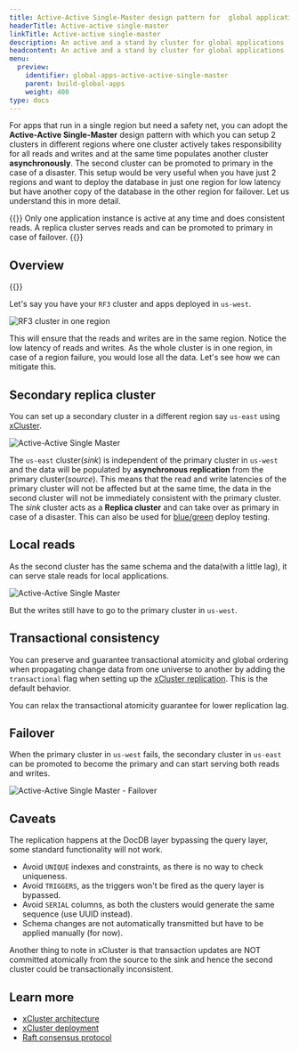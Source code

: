 ```yaml
---
title: Active-Active Single-Master design pattern for  global applications
headerTitle: Active-active single-master
linkTitle: Active-active single-master
description: An active and a stand by cluster for global applications
headcontent: An active and a stand by cluster for global applications
menu:
  preview:
    identifier: global-apps-active-active-single-master
    parent: build-global-apps
    weight: 400
type: docs
---
```


For apps that run in a single region but need a safety net, you can adopt the **Active-Active Single-Master** design pattern with which you can setup 2 clusters in different regions where one cluster actively takes responsibility for all reads and writes and at the same time populates another cluster **asynchronously**. The second cluster can be promoted to primary in the case of a disaster. This setup would be very useful when you have just 2 regions and want to deploy the database in just one region for low latency but have another copy of the database in the other region for failover. Let us understand this in more detail.

{{<tip>}}
Only one application instance is active at any time and does consistent reads. A replica cluster serves reads and can be promoted to primary in case of failover.
{{</tip>}}

## Overview

{{<cluster-setup-tabs>}}

Let's say you have your `RF3` cluster and apps deployed in `us-west`.

![RF3 cluster in one region](/images/develop/global-apps/aa-single-master-1region.png)

This will ensure that the reads and writes are in the same region. Notice the low latency of reads and writes. As the whole cluster is in one region, in case of a region failure, you would lose all the data. Let's see how we can mitigate this.

## Secondary replica cluster

You can set up a secondary cluster in a different region say `us-east` using [xCluster](../../../architecture/docdb-replication/async-replication).

![Active-Active Single Master](/images/develop/global-apps/aa-single-master-setup.png)

The `us-east` cluster(_sink_) is independent of the primary cluster in `us-west` and the data will be populated by **asynchronous replication** from the primary cluster(_source_). This means that the read and write latencies of the primary cluster will not be affected but at the same time, the data in the second cluster will not be immediately consistent with the primary cluster. The _sink_ cluster acts as a **Replica cluster** and can take over as primary in case of a disaster. This can also be used for [blue/green](https://en.wikipedia.org/wiki/Blue-green_deployment) deploy testing.

## Local reads

As the second cluster has the same schema and the data(with a little lag), it can serve stale reads for local applications.

![Active-Active Single Master](/images/develop/global-apps/aa-single-master-reads.png)

But the writes still have to go to the primary cluster in `us-west`.

## Transactional consistency

You can preserve and guarantee transactional atomicity and global ordering when propagating change data from one universe to another by adding the `transactional` flag when setting up the [xCluster replication](../../../deploy/multi-dc/async-replication-transactional/#set-up-unidirectional-transactional-replication). This is the default behavior.

You can relax the transactional atomicity guarantee for lower replication lag.

## Failover

When the primary cluster in `us-west` fails, the secondary cluster in `us-east` can be promoted to become the primary and can start serving both reads and writes.

![Active-Active Single Master - Failover](/images/develop/global-apps/aa-single-master-failover.png)

## Caveats

The replication happens at the DocDB layer bypassing the query layer, some standard functionality will not work.

- Avoid `UNIQUE` indexes and constraints, as there is no way to check uniqueness.
- Avoid `TRIGGERS`, as the triggers won't be fired as the query layer is bypassed.
- Avoid `SERIAL` columns, as both the clusters would generate the same sequence (use UUID instead).
- Schema changes are not automatically transmitted but have to be applied manually (for now).

Another thing to note in xCluster is that transaction updates are NOT committed atomically from the source to the sink and hence the second cluster could be transactionally inconsistent.

## Learn more

- [xCluster architecture](../../../architecture/docdb-replication/async-replication)
- [xCluster deployment](../../../explore/multi-region-deployments/asynchronous-replication-ysql/)
- [Raft consensus protocol](../../../architecture/docdb-replication/replication)